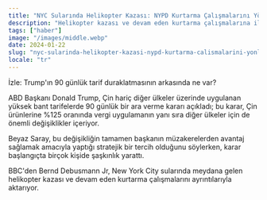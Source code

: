 ```yaml
---
title: "NYC Sularında Helikopter Kazası: NYPD Kurtarma Çalışmalarını Yönlendiriyor"
description: "Helikopter kazası ve devam eden kurtarma çalışmalarına ilişkin detaylar aktarılıyor."
tags: ["haber"]
image: "/images/middle.webp"
date: 2024-01-22
slug: "nyc-sularinda-helikopter-kazasi-nypd-kurtarma-calismalarini-yonlendiriyor"
locale: "tr"
---
```


İzle: Trump'ın 90 günlük tarif duraklatmasının arkasında ne var?

ABD Başkanı Donald Trump, Çin hariç diğer ülkeler üzerinde uygulanan yüksek bant tarifelerde 90 günlük bir ara verme kararı açıkladı; bu karar, Çin ürünlerine %125 oranında vergi uygulamanın yanı sıra diğer ülkeler için de önemli değişiklikler içeriyor.

Beyaz Saray, bu değişikliğin tamamen başkanın müzakerelerden avantaj sağlamak amacıyla yaptığı stratejik bir tercih olduğunu söylerken, karar başlangıçta birçok kişide şaşkınlık yarattı.

BBC'den Bernd Debusmann Jr, New York City sularında meydana gelen helikopter kazası ve devam eden kurtarma çalışmalarını ayrıntılarıyla aktarıyor.
